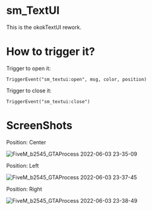 # sm_TextUI
This is the okokTextUI rework.

# How to trigger it?

Trigger to open it:

```TriggerEvent("sm_textui:open", msg, color, position)```

Trigger to close it:

```TriggerEvent("sm_textui:close")```

# ScreenShots

Position: Center

![FiveM_b2545_GTAProcess 2022-06-03 23-35-09](https://user-images.githubusercontent.com/103525690/171957178-85ea66fb-028b-4df3-a4dd-c17b96ed6dab.png)

Position: Left

![FiveM_b2545_GTAProcess 2022-06-03 23-37-45](https://user-images.githubusercontent.com/103525690/171957231-d685166d-03f7-42db-b86a-919ca824bd47.png)

Position: Right

![FiveM_b2545_GTAProcess 2022-06-03 23-38-49](https://user-images.githubusercontent.com/103525690/171957326-0f066a1a-5792-4371-aef1-a2e24598d59b.png)

